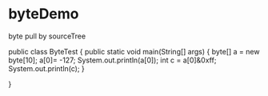 # byteDemo
byte
pull by sourceTree

public class ByteTest {
    public static void main(String[] args) {
        byte[] a = new byte[10];
        a[0]= -127;
        System.out.println(a[0]);
        int c = a[0]&0xff;
        System.out.println(c);
    }

}
